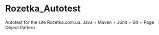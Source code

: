 # Rozetka_Autotest
 Autotest for the site Rozetka.com.ua. Java + Maven + Junit + Git + Page Object Pattern
